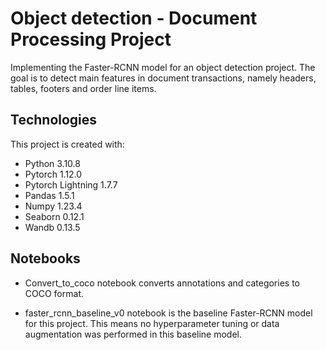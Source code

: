 # Object detection - Document Processing Project
Implementing the Faster-RCNN model for an object detection project. The goal is to detect main features in document transactions, namely headers, tables, footers and order line items. 


## Technologies
This project is created with:
- Python 3.10.8
- Pytorch 1.12.0
- Pytorch Lightning 1.7.7
- Pandas 1.5.1
- Numpy 1.23.4
- Seaborn 0.12.1
- Wandb 0.13.5

## Notebooks

- Convert_to_coco notebook converts annotations and categories to COCO format. 

- faster_rcnn_baseline_v0 notebook is the baseline Faster-RCNN model for this project. This means no hyperparameter tuning or data augmentation was performed in this baseline model. 
